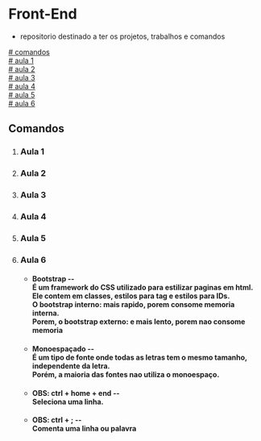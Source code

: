 # Front-End

* repositorio destinado a ter os projetos, trabalhos e comandos

<a href="## Comandos "># comandos </a>
<br>
<a href="1. ### Aula 1">#  aula 1 </a>
<br>
<a href="2. ### Aula 2">#  aula 2 </a>
<br>
<a href="3. ### Aula 3">#  aula 3 </a>
<br>
<a href="4. ### Aula 4">#  aula 4 </a>
<br>
<a href="5. ### Aula 5">#  aula 5 </a>
<br>
<a href="6. ### Aula 6">#  aula 6 </a>

## Comandos

1. ### Aula 1

2. ### Aula 2

3. ### Aula 3 

4. ### Aula 4 

5. ### Aula 5

6. ### Aula 6
    * #### Bootstrap --  <br>  É um framework do CSS utilizado para estilizar paginas em html. <br> Ele contem em classes, estilos para tag e estilos para IDs. <br> O bootstrap interno: mais rapido, porem consome memoria interna. <br> Porem, o bootstrap externo: e mais lento, porem nao consome memoria
    
    * #### Monoespaçado -- <br>  É um tipo de fonte onde todas as letras tem o mesmo tamanho, independente da letra. <br> Porém, a maioria das fontes nao utiliza o monoespaço.

    * #### OBS: ctrl + home + end -- <br> Seleciona uma linha.

    * #### OBS: ctrl + ; -- <br> Comenta uma linha ou palavra 

